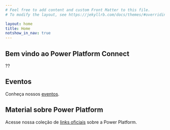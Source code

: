 ```yaml
---
# Feel free to add content and custom Front Matter to this file.
# To modify the layout, see https://jekyllrb.com/docs/themes/#overriding-theme-defaults

layout: home
title: Home
notshow_in_nav: true
---
```


## Bem vindo ao Power Platform Connect

??

## Eventos

Conheça nossos [eventos](/events).

## Material sobre Power Platform

Acesse nossa coleção de [links oficiais](/getready) sobre a Power Platform.
